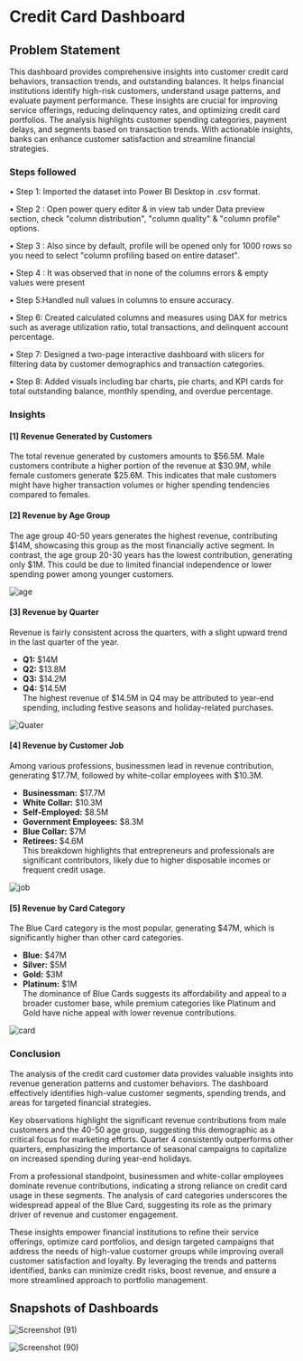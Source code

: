 
# Credit Card Dashboard

## Problem Statement

This dashboard provides comprehensive insights into customer credit card behaviors, transaction trends, and outstanding balances. It helps financial institutions identify high-risk customers, understand usage patterns, and evaluate payment performance. These insights are crucial for improving service offerings, reducing delinquency rates, and optimizing credit card portfolios.
The analysis highlights customer spending categories, payment delays, and segments based on transaction trends. With actionable insights, banks can enhance customer satisfaction and streamline financial strategies.


### Steps followed 

•	Step 1: Imported the dataset into Power BI Desktop in .csv format.

•	Step 2 : Open power query editor & in view tab under Data preview section, check "column distribution", "column quality" & "column profile" options.

•	 Step 3 : Also since by default, profile will be opened only for 1000 rows so you need to select "column profiling based on entire dataset".

•	 Step 4 : It was observed that in none of the columns errors & empty values were present

•	Step 5:Handled null values in columns to ensure accuracy.

•	Step 6: Created calculated columns and measures using DAX for metrics such as average utilization ratio, total transactions, and delinquent account percentage.

•	Step 7: Designed a two-page interactive dashboard with slicers for filtering data by customer demographics and transaction categories.

•	Step 8: Added visuals including bar charts, pie charts, and KPI cards for total outstanding balance, monthly spending, and overdue percentage.

        


### Insights  

#### [1] Revenue Generated by Customers  
The total revenue generated by customers amounts to $56.5M. Male customers contribute a higher portion of the revenue at $30.9M, while female customers generate $25.6M. This indicates that male customers might have higher transaction volumes or higher spending tendencies compared to females.  

#### [2] Revenue by Age Group  
The age group 40-50 years generates the highest revenue, contributing $14M, showcasing this group as the most financially active segment. In contrast, the age group 20-30 years has the lowest contribution, generating only $1M. This could be due to limited financial independence or lower spending power among younger customers.  

![age](https://github.com/user-attachments/assets/73c5b7ac-d40a-43c7-a942-bb790cfbdfd9)



#### [3] Revenue by Quarter  
Revenue is fairly consistent across the quarters, with a slight upward trend in the last quarter of the year.  
- **Q1:** $14M  
- **Q2:** $13.8M  
- **Q3:** $14.2M  
- **Q4:** $14.5M  
The highest revenue of $14.5M in Q4 may be attributed to year-end spending, including festive seasons and holiday-related purchases.  

![Quater](https://github.com/user-attachments/assets/46b29cdc-b928-45da-b23e-be46889c6750)

#### [4] Revenue by Customer Job  
Among various professions, businessmen lead in revenue contribution, generating $17.7M, followed by white-collar employees with $10.3M.  
- **Businessman:** $17.7M  
- **White Collar:** $10.3M  
- **Self-Employed:** $8.5M  
- **Government Employees:** $8.3M  
- **Blue Collar:** $7M  
- **Retirees:** $4.6M  
This breakdown highlights that entrepreneurs and professionals are significant contributors, likely due to higher disposable incomes or frequent credit usage.  

![job](https://github.com/user-attachments/assets/35639c08-5e09-48a8-a9b5-a12e6d341fd7)


#### [5] Revenue by Card Category  
The Blue Card category is the most popular, generating $47M, which is significantly higher than other card categories.  
- **Blue:** $47M  
- **Silver:** $5M  
- **Gold:** $3M  
- **Platinum:** $1M  
The dominance of Blue Cards suggests its affordability and appeal to a broader customer base, while premium categories like Platinum and Gold have niche appeal with lower revenue contributions.  

![card ](https://github.com/user-attachments/assets/5c6e9376-4d53-41b1-ac94-9578189c4282)

### Conclusion  

The analysis of the credit card customer data provides valuable insights into revenue generation patterns and customer behaviors. The dashboard effectively identifies high-value customer segments, spending trends, and areas for targeted financial strategies.  

Key observations highlight the significant revenue contributions from male customers and the 40-50 age group, suggesting this demographic as a critical focus for marketing efforts. Quarter 4 consistently outperforms other quarters, emphasizing the importance of seasonal campaigns to capitalize on increased spending during year-end holidays.  

From a professional standpoint, businessmen and white-collar employees dominate revenue contributions, indicating a strong reliance on credit card usage in these segments. The analysis of card categories underscores the widespread appeal of the Blue Card, suggesting its role as the primary driver of revenue and customer engagement.  

These insights empower financial institutions to refine their service offerings, optimize card portfolios, and design targeted campaigns that address the needs of high-value customer groups while improving overall customer satisfaction and loyalty. By leveraging the trends and patterns identified, banks can minimize credit risks, boost revenue, and ensure a more streamlined approach to portfolio management.  

## Snapshots of Dashboards

![Screenshot (91)](https://github.com/user-attachments/assets/79677bd8-648f-4192-b29d-73443ca2a10a)

![Screenshot (90)](https://github.com/user-attachments/assets/441127d3-d95a-4b53-ac0d-1cd5ec173ce6)
